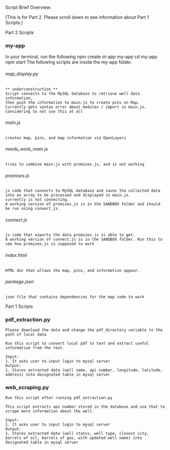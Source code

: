 Script Brief Overview:

(This is for Part 2. Please scroll down to see information about Part 1 Scripts.)


Part 2 Scripts
	
### my-app
In your terminal, run the following
	npm create ol-app my-app
	cd my-app
	npm start
The following scripts are inside the my-app folder.


###### map_display.py
	** underconstruction **
	Script connects to the MySQL database to retrieve well data information,
	then push the information to main.js to create pins on Map.
	Currently gets syntax error about modules / import in main.js.
	Considering to not use this at all

###### main.js
	creates map, pins, and map information via OpenLayers
	
###### needs_work_main.js
	tries to combine main.js with promises.js, and is not working
	
###### promises.js
	js code that connects to MySQL database and saves the collected data into an array to be processed and displayed in main.js.
	currently is not connecting.
	A working version of promises.js is in the SANDBOX folder and should be run using connect.js.

###### connect.js
	js code that exports the data promises.js is able to get.
	A working version of connect.js is in the SANDBOX folder. Run this to see how promises.js is supposed to work
	
###### index.html
	HTML doc that allows the map, pins, and information appear.

###### package.json
	json file that contains dependencies for the map code to work



Part 1 Scripts
### pdf_extraction.py
	Please download the data and change the pdf_directory variable to the path of local data
	
	Run this script to convert local pdf to text and extract useful information from the text.
	
	Input:
	1. It asks user to input login to mysql server
	Output: 
	1. Stores extracted data (well name, api number, longitude, latitude, address) into designated table in mysql server

### web_scraping.py
	Run this script after running pdf_extraction.py
 
	This script extracts api number stored in the database and use that to scrape more information about the well.
	
	Input:
	1. It asks user to input login to mysql server
	Output: 
	1. Stores extracted data (well status, well type, closest city, barrels of oil, barrels of gas, with updated well name) into designated table in mysql server


